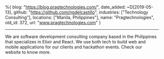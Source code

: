 %{
  blog: "https://blog.pragtechnologies.com/",
  date_added: ~D[2019-05-13],
  github: "https://github.com/ngdelcastillo",
  industries: ["Technology Consulting"],
  locations: ["Manila, Philippines"],
  name: "Pragtechnologies",
  old_id: 372,
  url: "www.pragtechnologies.com"
}

---

We are software development consulting company based in the Philippines that specializes in Elixir and React. We use both tech to build web and mobile applications for our clients and hackathon events. Check our website to know more.
